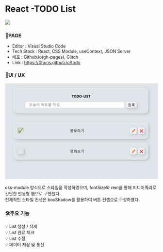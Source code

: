 # React -TODO List

<img src="https://img.shields.io/badge/React-61DAFB?style=flat-square&logo=React&logoColor=black"/>

### 🤖PAGE

- Editor : Visual Studio Code
- Tech Stack : React, CSS Module, useContext, JSON Server
- 배포 : Github.io(gh-pages), Glitch
- Link : https://0huns.github.io/todo

### 📑UI / UX

![image](./public/readme.png)

css-module 방식으로 스타일을 작성하였으며, fontSize와 rem을 통해 미디어쿼리로 간단한 반응형 웹으로 구현했다.<br>
전체적인 스타일 컨셉은 boxShadow를 활용하여 버튼 컨셉으로 구성하였다.

### 🛠️주요 기능

💡 List 생성 / 삭제<br>
💡 List 완료 체크<br>
💡 List 수정<br>
💡 데이터 저장 및 통신<br>